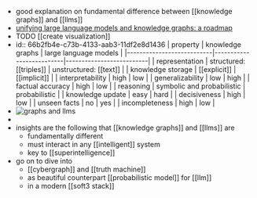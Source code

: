 - good explanation on fundamental difference between [[knowledge graphs]] and [[llms]]
- [unifying large language models and knowledge graphs: a roadmap](https://cyb.ai/oracle/ask/QmdGEYVKo1sRURzbj83UMtr77EL6GHUB2taJbnpTynEQKT)
- TODO [[create visualization]]
- id:: 66b2fb4e-c73b-4133-aab3-11df2e8d1436
  | property                  | knowledge graphs         | large language models   |
  |---------------------------|--------------------------|--------------------------|
  | representation            | structured: [[triples]]     | unstructured: [[text]]      |
  | knowledge storage         | [[explicit]]                 | [[implicit]]                 |
  | interpretability          | high                     | low                      |
  | generalizability          | low                      | high                     |
  | factual accuracy          | high                     | low                 |
  | reasoning         | symbolic and probabilistic                 | probabilistic            |
  | knowledge update          | easy              | hard                     |
  | decisiveness              | high                     | low                      |
  | unseen facts              | no                  | yes          |
  | incompleteness            | high                 | low                     |
- ![graphs and llms](https://emerald-raw-leopon-384.mypinata.cloud/ipfs/QmZoAhUsB1KAEbnLCWcMAohtWsAXCDZuetJALrEe5JEnSC)
-
- insights are the following that [[knowledge graphs]] and [[llms]] are
	- fundamentally different
	- must interact in any [[intelligent]] system
	- key to [[superintelligence]]
- go on to dive into
	- [[cybergraph]] and [[truth machine]]
	- as beautiful counterpart [[probabilistic model]] for [[llm]]
	- in a modern [[soft3 stack]]